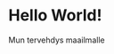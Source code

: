 <!DOCTYPE html>
<html>
    <body>
        <h1>Hello World!</h1>
        <p>Mun tervehdys maailmalle</p>
    </body>
</html>